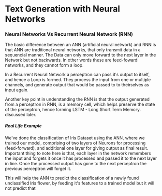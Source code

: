 # Text Generation with Neural Networks

### Neural Networks Vs Recurrent Neural Network (RNN)

The basic difference between an ANN (artificial neural network) and RNN is that ANN are traditional neural networks, that only transmit data in a sequencial manner. The Data can only move forward to the next layer in the Network but not backwards. In other words these are feed-foward networks, and they cannot form a loop. 

In a Recurrent Neural Network a perceptron can pass it's output to itself, and hence a Loop is formed. They process the input from one or multiple channels, and generate output that would be passed to to theirselves as input again. 

Another key point in understanding the RNN is that the output generated from a perceptron in RNN, is a memory cell, which helps preserve the state of the perceptron, hence forming LSTM - Long Short Term Memory. discussed later.

##### Real Life Example

We've done the classification of Iris Dataset using the ANN, where we trained our model, comprising of two layers of Neurons for processing (feed-forward), and additional one layer for giving output as final result. 
Important thing to note here is that, each layer in the network remembers the input and forgets it once it has processed and passed it to the next layer in line. Once the processed output has gone to the next perceptron the previous perceptron will forget it. 

This will help the ANN to predict the classification of a newly found unclassified Iris flower, by feeding it's features to a trained model but it will not predict that 
